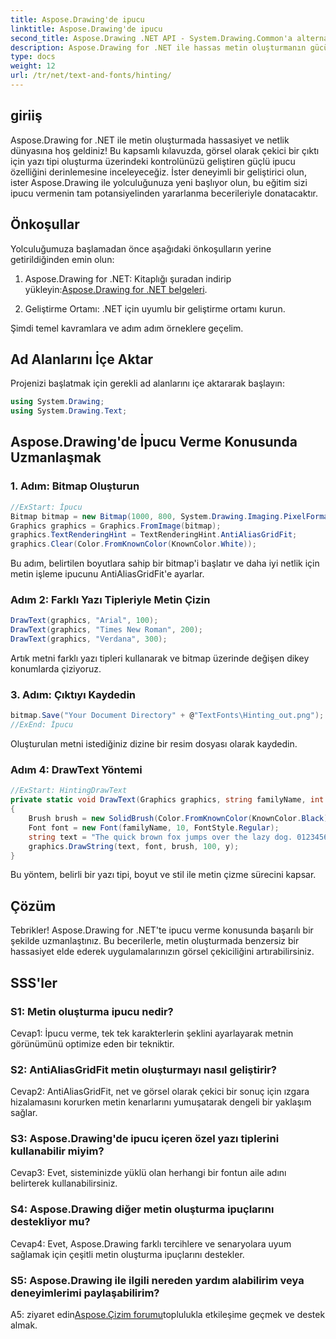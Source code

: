 ```yaml
---
title: Aspose.Drawing'de ipucu
linktitle: Aspose.Drawing'de ipucu
second_title: Aspose.Drawing .NET API - System.Drawing.Common'a alternatif
description: Aspose.Drawing for .NET ile hassas metin oluşturmanın gücünün kilidini açın. Kristal netliğinde yazı tipleri için ipucu tekniklerinde ustalaşın.
type: docs
weight: 12
url: /tr/net/text-and-fonts/hinting/
---
```

## giriiş

Aspose.Drawing for .NET ile metin oluşturmada hassasiyet ve netlik dünyasına hoş geldiniz! Bu kapsamlı kılavuzda, görsel olarak çekici bir çıktı için yazı tipi oluşturma üzerindeki kontrolünüzü geliştiren güçlü ipucu özelliğini derinlemesine inceleyeceğiz. İster deneyimli bir geliştirici olun, ister Aspose.Drawing ile yolculuğunuza yeni başlıyor olun, bu eğitim sizi ipucu vermenin tam potansiyelinden yararlanma becerileriyle donatacaktır.

## Önkoşullar

Yolculuğumuza başlamadan önce aşağıdaki önkoşulların yerine getirildiğinden emin olun:

1.  Aspose.Drawing for .NET: Kitaplığı şuradan indirip yükleyin:[Aspose.Drawing for .NET belgeleri](https://reference.aspose.com/drawing/net/).

2. Geliştirme Ortamı: .NET için uyumlu bir geliştirme ortamı kurun.

Şimdi temel kavramlara ve adım adım örneklere geçelim.

## Ad Alanlarını İçe Aktar

Projenizi başlatmak için gerekli ad alanlarını içe aktararak başlayın:

```csharp
using System.Drawing;
using System.Drawing.Text;
```

## Aspose.Drawing'de İpucu Verme Konusunda Uzmanlaşmak

### 1. Adım: Bitmap Oluşturun

```csharp
//ExStart: İpucu
Bitmap bitmap = new Bitmap(1000, 800, System.Drawing.Imaging.PixelFormat.Format32bppPArgb);
Graphics graphics = Graphics.FromImage(bitmap);
graphics.TextRenderingHint = TextRenderingHint.AntiAliasGridFit;
graphics.Clear(Color.FromKnownColor(KnownColor.White));
```

Bu adım, belirtilen boyutlara sahip bir bitmap'i başlatır ve daha iyi netlik için metin işleme ipucunu AntiAliasGridFit'e ayarlar.

### Adım 2: Farklı Yazı Tipleriyle Metin Çizin

```csharp
DrawText(graphics, "Arial", 100);
DrawText(graphics, "Times New Roman", 200);
DrawText(graphics, "Verdana", 300);
```

Artık metni farklı yazı tipleri kullanarak ve bitmap üzerinde değişen dikey konumlarda çiziyoruz.

### 3. Adım: Çıktıyı Kaydedin

```csharp
bitmap.Save("Your Document Directory" + @"TextFonts\Hinting_out.png");
//ExEnd: İpucu
```

Oluşturulan metni istediğiniz dizine bir resim dosyası olarak kaydedin.

### Adım 4: DrawText Yöntemi

```csharp
//ExStart: HintingDrawText
private static void DrawText(Graphics graphics, string familyName, int y)
{
    Brush brush = new SolidBrush(Color.FromKnownColor(KnownColor.Black));
    Font font = new Font(familyName, 10, FontStyle.Regular);
    string text = "The quick brown fox jumps over the lazy dog. 0123456789 ~!@#$%^&*()_+-={}[];':\"<>?/,.\\№`";
    graphics.DrawString(text, font, brush, 100, y);
}
```

Bu yöntem, belirli bir yazı tipi, boyut ve stil ile metin çizme sürecini kapsar.

## Çözüm

Tebrikler! Aspose.Drawing for .NET'te ipucu verme konusunda başarılı bir şekilde uzmanlaştınız. Bu becerilerle, metin oluşturmada benzersiz bir hassasiyet elde ederek uygulamalarınızın görsel çekiciliğini artırabilirsiniz.

## SSS'ler

### S1: Metin oluşturma ipucu nedir?

Cevap1: İpucu verme, tek tek karakterlerin şeklini ayarlayarak metnin görünümünü optimize eden bir tekniktir.

### S2: AntiAliasGridFit metin oluşturmayı nasıl geliştirir?

Cevap2: AntiAliasGridFit, net ve görsel olarak çekici bir sonuç için ızgara hizalamasını korurken metin kenarlarını yumuşatarak dengeli bir yaklaşım sağlar.

### S3: Aspose.Drawing'de ipucu içeren özel yazı tiplerini kullanabilir miyim?

Cevap3: Evet, sisteminizde yüklü olan herhangi bir fontun aile adını belirterek kullanabilirsiniz.

### S4: Aspose.Drawing diğer metin oluşturma ipuçlarını destekliyor mu?

Cevap4: Evet, Aspose.Drawing farklı tercihlere ve senaryolara uyum sağlamak için çeşitli metin oluşturma ipuçlarını destekler.

### S5: Aspose.Drawing ile ilgili nereden yardım alabilirim veya deneyimlerimi paylaşabilirim?

 A5: ziyaret edin[Aspose.Çizim forumu](https://forum.aspose.com/c/diagram/17)toplulukla etkileşime geçmek ve destek almak.